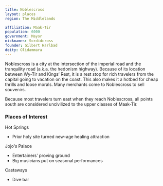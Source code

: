 ```yaml
---
title: Noblescross
layout: places
region: The Middlelands

affiliation: Maak-Tir
population: 6000
government: Mayor
nicknames: Sordidcross
founder: Gilbert Harlbad
deity: Olidammara
---
```

Noblescross is a city at the intersection of the imperial road and the tranquility road (a.k.a. the hedonism highway). Because of its location between Wy-Tir and Kings’ Rest, it is a rest stop for rich travelers from the capital going to vacation on the coast. This also makes it a hotbed for cheap thrills and loose morals. Many merchants come to Noblescross to sell souvenirs.

Because most travelers turn east when they reach Noblescross, all points south are considered uncivilized to the upper classes of Maak-Tir.

### Places of Interest

Hot Springs
- Prior holy site turned new-age healing attraction

Jojo's Palace
- Entertainers' proving ground
- Big musicians put on seasonal performances

Castaways
- Dive bar